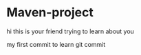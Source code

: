 # Maven-project

hi this is your friend trying to learn about you

my first commit to learn git commit
